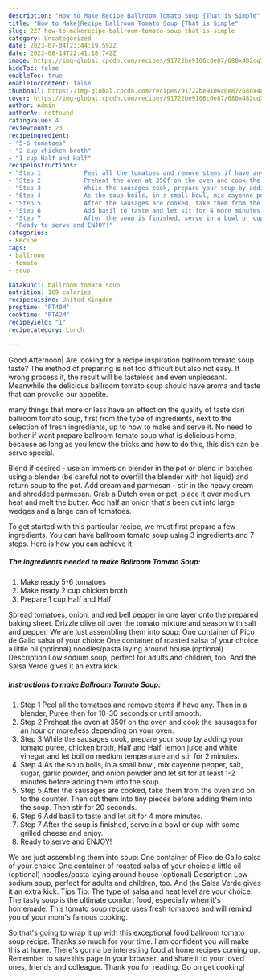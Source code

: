 ```yaml
---
description: "How to Make|Recipe Ballroom Tomato Soup {That is Simple"
title: "How to Make|Recipe Ballroom Tomato Soup {That is Simple"
slug: 227-how-to-makerecipe-ballroom-tomato-soup-that-is-simple
category: Uncategorized
date: 2023-07-04T23:44:19.592Z
date: 2023-08-14T22:41:18.742Z
image: https://img-global.cpcdn.com/recipes/91722be9106c0e87/680x482cq70/ballroom-tomato-soup-recipe-main-photo.jpg
hideToc: false
enableToc: true
enableTocContent: false
thumbnail: https://img-global.cpcdn.com/recipes/91722be9106c0e87/680x482cq70/ballroom-tomato-soup-recipe-main-photo.jpg
cover: https://img-global.cpcdn.com/recipes/91722be9106c0e87/680x482cq70/ballroom-tomato-soup-recipe-main-photo.jpg
author: Admin
authorAv: notfound
ratingvalue: 4
reviewcount: 23
recipeingredient:
- "5-6 tomatoes"
- "2 cup chicken broth"
- "1 cup Half and Half"
recipeinstructions:
- "Step 1            Peel all the tomatoes and remove stems if have any. Then in a blender, Purée then for 10-30 seconds or until smooth."
- "Step 2            Preheat the oven at 350f on the oven and cook the sausages for an hour or more/less depending on your oven."
- "Step 3            While the sausages cook, prepare your soup by adding your tomato purée, chicken broth, Half and Half, lemon juice and white vinegar and let boil on medium temperature and stir for 2 minutes."
- "Step 4            As the soup boils, in a small bowl, mix cayenne pepper, salt, sugar, garlic powder, and onion powder and let sit for at least 1-2 minutes before adding them into the soup."
- "Step 5            After the sausages are cooked, take them from the oven and on to the counter. Then cut them into tiny pieces before adding them into the soup. Then stir for 20 seconds."
- "Step 6            Add basil to taste and let sit for 4 more minutes."
- "Step 7            After the soup is finished, serve in a bowl or cup with some grilled cheese and enjoy."
- "Ready to serve and ENJOY!"
categories:
- Recipe
tags:
- ballroom
- tomato
- soup

katakunci: ballroom tomato soup 
nutrition: 169 calories
recipecuisine: United Kingdom
preptime: "PT40M"
cooktime: "PT42M"
recipeyield: "1"
recipecategory: Lunch

---
```



Good Afternoon| Are looking for a recipe inspiration ballroom tomato soup taste? The method of preparing is not too difficult but also not easy. If wrong process it, the result will be tasteless and even unpleasant. Meanwhile the delicious ballroom tomato soup should have aroma and taste that can provoke our appetite.






many things that more or less have an effect on the quality of taste dari ballroom tomato soup, first from the type of ingredients, next to the selection of fresh ingredients, up to how to make and serve it. No need to bother if want prepare ballroom tomato soup what is delicious home, because as long as you know the tricks and how to do this, this dish can be serve  special.


Blend if desired - use an immersion blender in the pot or blend in batches using a blender (be careful not to overfill the blender with hot liquid) and return soup to the pot. Add cream and parmesan - stir in the heavy cream and shredded parmesan. Grab a Dutch oven or pot, place it over medium heat and melt the butter. Add half an onion that&#39;s been cut into large wedges and a large can of tomatoes.


To get started with this particular recipe, we must first prepare a few ingredients. You can have ballroom tomato soup using 3 ingredients and 7 steps. Here is how you can achieve it.

<!--inarticleads1-->

##### The ingredients needed to make Ballroom Tomato Soup:

1. Make ready 5-6 tomatoes
1. Make ready 2 cup chicken broth
1. Prepare 1 cup Half and Half


Spread tomatoes, onion, and red bell pepper in one layer onto the prepared baking sheet. Drizzle olive oil over the tomato mixture and season with salt and pepper. We are just assembling them into soup: One container of Pico de Gallo salsa of your choice One container of roasted salsa of your choice a little oil (optional) noodles/pasta laying around house (optional) Description Low sodium soup, perfect for adults and children, too. And the Salsa Verde gives it an extra kick. 

<!--inarticleads2-->

##### Instructions to make Ballroom Tomato Soup:

1. Step 1            Peel all the tomatoes and remove stems if have any. Then in a blender, Purée then for 10-30 seconds or until smooth.
1. Step 2            Preheat the oven at 350f on the oven and cook the sausages for an hour or more/less depending on your oven.
1. Step 3            While the sausages cook, prepare your soup by adding your tomato purée, chicken broth, Half and Half, lemon juice and white vinegar and let boil on medium temperature and stir for 2 minutes.
1. Step 4            As the soup boils, in a small bowl, mix cayenne pepper, salt, sugar, garlic powder, and onion powder and let sit for at least 1-2 minutes before adding them into the soup.
1. Step 5            After the sausages are cooked, take them from the oven and on to the counter. Then cut them into tiny pieces before adding them into the soup. Then stir for 20 seconds.
1. Step 6            Add basil to taste and let sit for 4 more minutes.
1. Step 7            After the soup is finished, serve in a bowl or cup with some grilled cheese and enjoy.
1. Ready to serve and ENJOY!

We are just assembling them into soup: One container of Pico de Gallo salsa of your choice One container of roasted salsa of your choice a little oil (optional) noodles/pasta laying around house (optional) Description Low sodium soup, perfect for adults and children, too. And the Salsa Verde gives it an extra kick. Tips Tip: The type of salsa and heat level are your choice. The tasty soup is the ultimate comfort food, especially when it&#39;s homemade. This tomato soup recipe uses fresh tomatoes and will remind you of your mom&#39;s famous cooking. 

So that's going to wrap it up with this exceptional food ballroom tomato soup recipe. Thanks so much for your time. I am confident you will make this at home. There's gonna be interesting food at home recipes coming up. Remember to save this page in your browser, and share it to your loved ones, friends and colleague. Thank you for reading. Go on get cooking!
